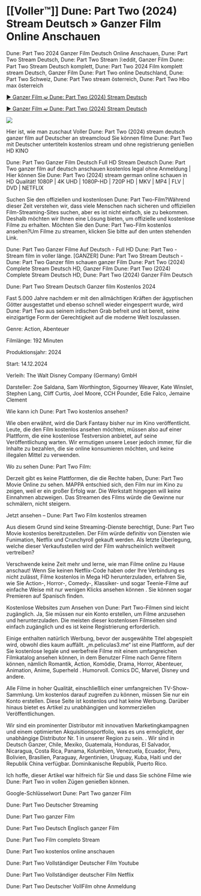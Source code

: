 # [[Voller™]] Dune: Part Two (2024) Stream Deutsch » Ganzer Film Online Anschauen

Dune: Part Two 2024 Ganzer Film Deutsch Online Anschauen, Dune: Part Two Stream Deutsch, Dune: Part Two Stream 𝚁eddit, Ganzer Film Dune: Part Two Stream Deutsch komplett, Dune: Part Two 2024 Film komplett stream Deutsch, Ganzer Film Dune: Part Two online Deutschland, Dune: Part Two Schweiz, Dune: Part Two stream österreich, Dune: Part Two Hbo max österreich

[▶ Ganzer Film ➫ Dune: Part Two (2024) Stream Deutsch](https://bit.ly/dune-part-two-2024-Full-movie)

[▶ Ganzer Film ➫ Dune: Part Two (2024) Stream Deutsch](https://bit.ly/dune-part-two-2024-Full-movie)

<a href="https://bit.ly/dune-part-two-2024-Full-movie: Part Two-2024-Full-Movie"><img src="https://www.techmehow.com/wp-content/uploads/2024/03/rgbsrteg.gif" style="max-width: 100%;"></a>


Hier ist, wie man zuschaut Voller Dune: Part Two (2024) stream deutsch ganzer film auf Deutscher an streamcloud Sie können filme Dune: Part Two mit Deutscher untertiteln kostenlos stream und ohne registrierung genießen HD KINO

Dune: Part Two Ganzer Film Deutsch Full HD Stream Deutsch
Dune: Part Two ganzer film auf deutsch anschauen kostenlos legal ohne Anmeldung | Hier können Sie Dune: Part Two (2024) stream german online schauen in HD Qualität! 1080P | 4K UHD | 1080P-HD | 720P HD | MKV | MP4 | FLV | DVD | NETFLIX

Suchen Sie den offiziellen und kostenlosen Dune: Part Two-Film?Während dieser Zeit verstehen wir, dass viele Menschen nach sicheren und offiziellen Film-Streaming-Sites suchen, aber es ist nicht einfach, sie zu bekommen. Deshalb möchten wir Ihnen eine Lösung bieten, um offizielle und kostenlose Filme zu erhalten. Möchten Sie den Dune: Part Two-Film kostenlos ansehen?Um Filme zu streamen, klicken Sie bitte auf den unten stehenden Link.

Dune: Part Two Ganzer Filme Auf Deutsch - Full HD Dune: Part Two - Stream film in voller länge. [GANZER] Dune: Part Two Stream Deutsch - Dune: Part Two Ganzer film schauen ganzer Film Dune: Part Two (2024) Complete Stream Deutsch HD, Ganzer Film Dune: Part Two (2024) Complete Stream Deutsch HD, Dune: Part Two (2024) Ganzer Film Deutsch

Dune: Part Two Stream Deutsch Ganzer film Kostenlos 2024

Fast 5.000 Jahre nachdem er mit den allmächtigen Kräften der ägyptischen Götter ausgestattet und ebenso schnell wieder eingesperrt wurde, wird Dune: Part Two aus seinem irdischen Grab befreit und ist bereit, seine einzigartige Form der Gerechtigkeit auf die moderne Welt loszulassen.

Genre: Action, Abenteuer

Filmlänge: 192 Minuten

Produktionsjahr: 2024

Start: 14.12.2024

Verleih: The Walt Disney Company (Germany) GmbH

Darsteller: Zoe Saldana, Sam Worthington, Sigourney Weaver, Kate Winslet, Stephen Lang, Cliff Curtis, Joel Moore, CCH Pounder, Edie Falco, Jemaine Clement

Wie kann ich Dune: Part Two kostenlos ansehen?

Wie oben erwähnt, wird die Dark Fantasy bisher nur im Kino veröffentlicht. Leute, die den Film kostenlos ansehen möchten, müssen also auf einer Plattform, die eine kostenlose Testversion anbietet, auf seine Veröffentlichung warten. Wir ermutigen unsere Leser jedoch immer, für die Inhalte zu bezahlen, die sie online konsumieren möchten, und keine illegalen Mittel zu verwenden.

Wo zu sehen Dune: Part Two Film:

Derzeit gibt es keine Plattformen, die die Rechte haben, Dune: Part Two Movie Online zu sehen. MAPPA entschied sich, den Film nur im Kino zu zeigen, weil er ein großer Erfolg war. Die Werkstatt hingegen will keine Einnahmen abzweigen. Das Streamen des Films würde die Gewinne nur schmälern, nicht steigern.

Jetzt ansehen – Dune: Part Two Film kostenlos streamen

Aus diesem Grund sind keine Streaming-Dienste berechtigt, Dune: Part Two Movie kostenlos bereitzustellen. Der Film würde definitiv von Diensten wie Funimation, Netflix und Crunchyroll gekauft werden. Als letzte Überlegung, welche dieser Verkaufsstellen wird der Film wahrscheinlich weltweit vertreiben?

Verschwende keine Zeit mehr und lerne, wie man Filme online zu Hause anschaut!
Wenn Sie keinen Netflix-Code haben oder Ihre Verbindung es nicht zulässt, Filme kostenlos in Mega HD herunterzuladen, erfahren Sie, wie Sie Action-, Horror-, Comedy-, Klassiker- und sogar Teenie-Filme auf einfache Weise mit nur wenigen Klicks ansehen können . Sie können sogar Premieren auf Spanisch finden.

Kostenlose Websites zum Ansehen von Dune: Part Two-Filmen sind leicht zugänglich. Ja, Sie müssen nur ein Konto erstellen, um Filme anzusehen und herunterzuladen. Die meisten dieser kostenlosen Filmseiten sind einfach zugänglich und es ist keine Registrierung erforderlich.

Einige enthalten natürlich Werbung, bevor der ausgewählte Titel abgespielt wird, obwohl dies kaum auffällt. „m.peliculas3.me“ ist eine Plattform, auf der Sie kostenlose legale und werbefreie Filme mit einem umfangreichen Filmkatalog ansehen können, in dem Benutzer Filme nach Genre filtern können, nämlich Romantik, Action, Komödie, Drama, Horror, Abenteuer, Animation, Anime, Superheld . Humorvoll. Comics DC, Marvel, Disney und andere.

Alle Filme in hoher Qualität, einschließlich einer umfangreichen TV-Show-Sammlung. Um kostenlos darauf zugreifen zu können, müssen Sie nur ein Konto erstellen. Diese Seite ist kostenlos und hat keine Werbung. Darüber hinaus bietet es Artikel zu unabhängigen und kommerziellen Veröffentlichungen.

Wir sind ein prominenter Distributor mit innovativen Marketingkampagnen und einem optimierten Akquisitionsportfolio, was es uns ermöglicht, der unabhängige Distributor Nr. 1 in unserer Region zu sein. . Wir sind in Deutsch Ganzer, Chile, Mexiko, Guatemala, Honduras, El Salvador, Nicaragua, Costa Rica, Panama, Kolumbien, Venezuela, Ecuador, Peru, Bolivien, Brasilien, Paraguay, Argentinien, Uruguay, Kuba, Haiti und der Republik China verfügbar. Dominikanische Republik, Puerto Rico.

Ich hoffe, dieser Artikel war hilfreich für Sie und dass Sie schöne Filme wie Dune: Part Two in vollen Zügen genießen können.

Google-Schlüsselwort
Dune: Part Two ganzer Film

Dune: Part Two Deutscher Streaming

Dune: Part Two ganzer Film

Dune: Part Two Deutsch Englisch ganzer Film

Dune: Part Two Film completo Stream

Dune: Part Two kostenlos online anschauen

Dune: Part Two Vollständiger Deutscher Film Youtube

Dune: Part Two Vollständiger deutscher Film Netflix

Dune: Part Two Deutscher VollFilm ohne Anmeldung






